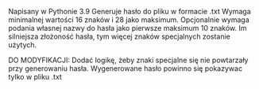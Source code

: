 Napisany w Pythonie 3.9
Generuje hasło do pliku w formacie .txt
Wymaga minimalnej wartości 16 znaków i 28 jako maksimum.
Opcjonalnie wymaga podania własnej nazwy do hasła jako pierwsze maksimum 10 znaków.
Im silniejsza złożoność hasła, tym więcej znaków specjalnych zostanie użytych.


DO MODYFIKACJI:
Dodać logikę, żeby znaki specjalne się nie powtarzały przy generowaniu hasła.
Wygenerowane hasło powinno się pokazywac tylko w pliku .txt
